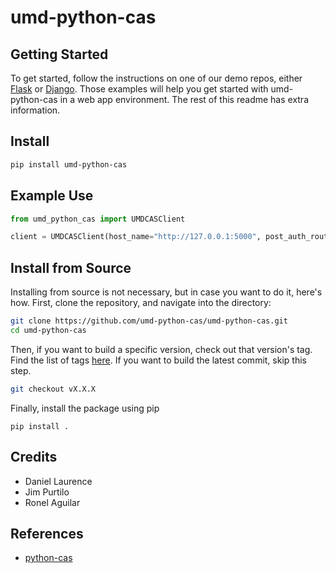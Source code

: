 # umd-python-cas
## Getting Started
To get started, follow the instructions on one of our demo repos, either [Flask](https://github.com/umd-python-cas/flask-demo) or [Django](https://github.com/umd-python-cas/django-demo). Those examples will help you get started with umd-python-cas in a web app environment. The rest of this readme has extra information.
## Install
```bash
pip install umd-python-cas
```
## Example Use
```python
from umd_python_cas import UMDCASClient

client = UMDCASClient(host_name="http://127.0.0.1:5000", post_auth_route="/secure") 
```
## Install from Source
Installing from source is not necessary, but in case you want to do it, here's how. First, clone the repository, and navigate into the directory:
```bash
git clone https://github.com/umd-python-cas/umd-python-cas.git
cd umd-python-cas
```
Then, if you want to build a specific version, check out that version's tag. Find the list of tags [here](https://github.com/umd-python-cas/umd-python-cas/tags). If you want to build the latest commit, skip this step.
```bash
git checkout vX.X.X
```
Finally, install the package using pip
```
pip install .
```
## Credits
 * Daniel Laurence
 * Jim Purtilo
 * Ronel Aguilar
## References
 * [python-cas](https://github.com/python-cas/python-cas)
